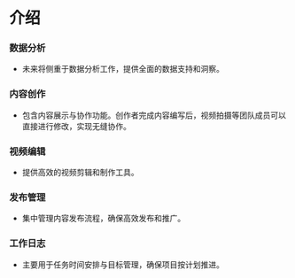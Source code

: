 # 介绍
### 数据分析
- 未来将侧重于数据分析工作，提供全面的数据支持和洞察。

### 内容创作
- 包含内容展示与协作功能。创作者完成内容编写后，视频拍摄等团队成员可以直接进行修改，实现无缝协作。

### 视频编辑
- 提供高效的视频剪辑和制作工具。

### 发布管理
- 集中管理内容发布流程，确保高效发布和推广。

### 工作日志
- 主要用于任务时间安排与目标管理，确保项目按计划推进。